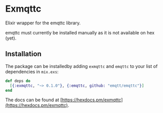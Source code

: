 # Exmqttc

Elixir wrapper for the emqttc library.

emqttc must currently be installed manually as it is not available on hex (yet).
## Installation

The package can be installedby adding `exmqttc` and `emqttc` to your list of dependencies in `mix.exs`:

```elixir
def deps do
  [{:exmqttc, "~> 0.1.0"}, {:emqttc, github: "emqtt/emqttc"}]
end
```

The docs can be found at [https://hexdocs.pm/exmqttc](https://hexdocs.pm/exmqttc).
